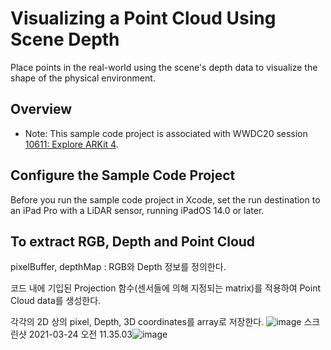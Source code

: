 # Visualizing a Point Cloud Using Scene Depth

Place points in the real-world using the scene's depth data to visualize the shape of the physical environment.  

## Overview

- Note: This sample code project is associated with WWDC20 session [10611: Explore ARKit 4](https://developer.apple.com/wwdc20/10611/).

## Configure the Sample Code Project

Before you run the sample code project in Xcode, set the run destination to an iPad Pro with a LiDAR sensor, running iPadOS 14.0 or later.

## To extract RGB, Depth and Point Cloud

pixelBuffer, depthMap : RGB와 Depth 정보를 정의한다.

코드 내에 기입된 Projection 함수(센서들에 의해 지정되는 matrix)를 적용하여 Point Cloud data를 생성한다.

각각의 2D 상의 pixel, Depth, 3D coordinates를 array로 저장한다.
![image](https://user-images.githubusercontent.com/35245580/112245833-03ff2280-8c95-11eb-9e48-168fd054a04e.png)
스크린샷 2021-03-24 오전 11.35.03![image](https://user-images.githubusercontent.com/35245580/112245845-09f50380-8c95-11eb-9dda-b79e717379d3.png)

